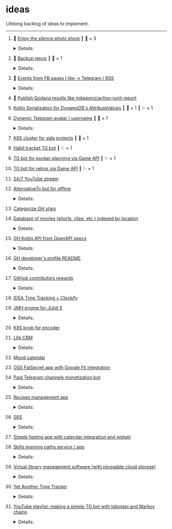 # ideas

Lifelong backlog of ideas to implement.

---

1. 🚧 [Enjoy the silence photo shoot](https://github.com/madhead/ideas/issues/18) ┃ 💬 × 3
    <details>
      <summary>Details:</summary>

      > A photo shoot inspired by the [iconic video](https://youtu.be/aGSKrC7dGcY) for the "Enjoy The Silence" song by Depeche Mode.
      > 
      > ![image](https://user-images.githubusercontent.com/577360/143146202-d5281b63-ccc3-46f0-ae19-3eb163faba9c.png)
      > 
      > Required inventory:
      > 
      > - [ ] Crown
      > - [ ] Mantle (A.K.A. royal cape)
      > - [x] Deckchair
      > 
    </details>

1. 🚧 [Backup repos](https://github.com/madhead/ideas/issues/16) ┃ 💬 × 1
    <details>
      <summary>Details:</summary>

      > - [ ] madhead/.mirrors
      >   - [ ] Social image
      >   - [ ] Features (wikis, issues, pages, sponsorship)
      >   - [ ] Merge button
      >   - [ ] Branch protection rules
      >   - [ ] Issue labels
      >   - [ ] Issue templates
      >   - [ ] Dependabot
      >   - [ ] Topics
      >   - [ ] Sidebar (releases, env, packages)
      >   - [ ] README
      >   - [ ] CONTRIBUTING
      >   - [ ] CODE_OF_CONDUCT 
      > - [ ] madhead/2D
      >   - [ ] Social image
      >   - [ ] Features (wikis, issues, pages, sponsorship)
      >   - [ ] Merge button
      >   - [ ] Branch protection rules
      >   - [ ] Issue labels
      >   - [ ] Issue templates
      >   - [ ] Dependabot
      >   - [ ] Topics
      >   - [ ] Sidebar (releases, env, packages)
      >   - [ ] README
      >   - [ ] CONTRIBUTING
      >   - [ ] CODE_OF_CONDUCT 
      > - [ ] madhead/3D
      >   - [ ] Social image
      >   - [ ] Features (wikis, issues, pages, sponsorship)
      >   - [ ] Merge button
      >   - [ ] Branch protection rules
      >   - [ ] Issue labels
      >   - [ ] Issue templates
      >   - [ ] Dependabot
      >   - [ ] Topics
      >   - [ ] Sidebar (releases, env, packages)
      >   - [ ] README
      >   - [ ] CONTRIBUTING
      >   - [ ] CODE_OF_CONDUCT 
      > - [ ] madhead/akademik
      >   - [ ] Social image
      >   - [ ] Features (wikis, issues, pages, sponsorship)
      >   - [ ] Merge button
      >   - [ ] Branch protection rules
      >   - [ ] Issue labels
      >   - [ ] Issue templates
      >   - [ ] Dependabot
      >   - [ ] Topics
      >   - [ ] Sidebar (releases, env, packages)
      >   - [ ] README
      >   - [ ] CONTRIBUTING
      >   - [ ] CODE_OF_CONDUCT 
      > - [ ] madhead/appstore-receipts-validator-j
      >   - [ ] Social image
      >   - [ ] Features (wikis, issues, pages, sponsorship)
      >   - [ ] Merge button
      >   - [ ] Branch protection rules
      >   - [ ] Issue labels
      >   - [ ] Issue templates
      >   - [ ] Dependabot
      >   - [ ] Topics
      >   - [ ] Sidebar (releases, env, packages)
      >   - [ ] README
      >   - [ ] CONTRIBUTING
      >   - [ ] CODE_OF_CONDUCT 
      > - [ ] madhead/awesome-opensearch
      >   - [ ] Social image
      >   - [ ] Features (wikis, issues, pages, sponsorship)
      >   - [ ] Merge button
      >   - [ ] Branch protection rules
      >   - [ ] Issue labels
      >   - [ ] Issue templates
      >   - [ ] Dependabot
      >   - [ ] Topics
      >   - [ ] Sidebar (releases, env, packages)
      >   - [ ] README
      >   - [ ] CONTRIBUTING
      >   - [ ] CODE_OF_CONDUCT 
      > - [ ] madhead/awesome-telegram
      >   - [ ] Social image
      >   - [ ] Features (wikis, issues, pages, sponsorship)
      >   - [ ] Merge button
      >   - [ ] Branch protection rules
      >   - [ ] Issue labels
      >   - [ ] Issue templates
      >   - [ ] Dependabot
      >   - [ ] Topics
      >   - [ ] Sidebar (releases, env, packages)
      >   - [ ] README
      >   - [ ] CONTRIBUTING
      >   - [ ] CODE_OF_CONDUCT 
      > - [ ] madhead/aws-junit5
      >   - [ ] Social image
      >   - [ ] Features (wikis, issues, pages, sponsorship)
      >   - [ ] Merge button
      >   - [ ] Branch protection rules
      >   - [ ] Issue labels
      >   - [ ] Issue templates
      >   - [ ] Dependabot
      >   - [ ] Topics
      >   - [ ] Sidebar (releases, env, packages)
      >   - [ ] README
      >   - [ ] CONTRIBUTING
      >   - [ ] CODE_OF_CONDUCT 
      > - [ ] madhead/cfg
      >   - [ ] Social image
      >   - [ ] Features (wikis, issues, pages, sponsorship)
      >   - [ ] Merge button
      >   - [ ] Branch protection rules
      >   - [ ] Issue labels
      >   - [ ] Issue templates
      >   - [ ] Dependabot
      >   - [ ] Topics
      >   - [ ] Sidebar (releases, env, packages)
      >   - [ ] README
      >   - [ ] CONTRIBUTING
      >   - [ ] CODE_OF_CONDUCT 
      > - [ ] madhead/check-gradle-version
      >   - [ ] Social image
      >   - [ ] Features (wikis, issues, pages, sponsorship)
      >   - [ ] Merge button
      >   - [ ] Branch protection rules
      >   - [ ] Issue labels
      >   - [ ] Issue templates
      >   - [ ] Dependabot
      >   - [ ] Topics
      >   - [ ] Sidebar (releases, env, packages)
      >   - [ ] README
      >   - [ ] CONTRIBUTING
      >   - [ ] CODE_OF_CONDUCT 
      > - [x] madhead/docker-image
      >   - [x] Social image
      >   - [x] Features (wikis, issues, pages, sponsorship)
      >   - [x] Merge button
      >   - [x] Branch protection rules
      >   - [x] Issue labels
      >   - [x] Issue templates
      >   - [x] Dependabot
      >   - [x] Topics
      >   - [x] Sidebar (releases, env, packages)
      >   - [x] README
      >   - [x] CONTRIBUTING
      >   - [x] CODE_OF_CONDUCT
      > - [x] madhead/docker-imagemagick
      >   - [x] Social image
      >   - [x] Features (wikis, issues, pages, sponsorship)
      >   - [x] Merge button
      >   - [x] Branch protection rules
      >   - [x] Issue labels
      >   - [x] Issue templates
      >   - [x] Dependabot
      >   - [x] Topics
      >   - [x] Sidebar (releases, env, packages)
      >   - [x] README
      >   - [x] CONTRIBUTING
      >   - [x] CODE_OF_CONDUCT
      > - [x] madhead/docker-oracle-xe
      >   - [x] Social image
      >   - [x] Features (wikis, issues, pages, sponsorship)
      >   - [x] Merge button
      >   - [x] Branch protection rules
      >   - [x] Issue labels
      >   - [x] Issue templates
      >   - [x] Dependabot
      >   - [x] Topics
      >   - [x] Sidebar (releases, env, packages)
      >   - [x] README
      >   - [x] CONTRIBUTING
      >   - [x] CODE_OF_CONDUCT 
      > - [ ] madhead/doktor
      >   - [ ] Social image
      >   - [ ] Features (wikis, issues, pages, sponsorship)
      >   - [ ] Merge button
      >   - [ ] Branch protection rules
      >   - [ ] Issue labels
      >   - [ ] Issue templates
      >   - [ ] Dependabot
      >   - [ ] Topics
      >   - [ ] Sidebar (releases, env, packages)
      >   - [ ] README
      >   - [ ] CONTRIBUTING
      >   - [ ] CODE_OF_CONDUCT 
      > - [ ] madhead/flutter-development-roadmap
      >   - [ ] Social image
      >   - [ ] Features (wikis, issues, pages, sponsorship)
      >   - [ ] Merge button
      >   - [ ] Branch protection rules
      >   - [ ] Issue labels
      >   - [ ] Issue templates
      >   - [ ] Dependabot
      >   - [ ] Topics
      >   - [ ] Sidebar (releases, env, packages)
      >   - [ ] README
      >   - [ ] CONTRIBUTING
      >   - [ ] CODE_OF_CONDUCT 
      > - [ ] madhead/flutter_roadmap
      >   - [ ] Social image
      >   - [ ] Features (wikis, issues, pages, sponsorship)
      >   - [ ] Merge button
      >   - [ ] Branch protection rules
      >   - [ ] Issue labels
      >   - [ ] Issue templates
      >   - [ ] Dependabot
      >   - [ ] Topics
      >   - [ ] Sidebar (releases, env, packages)
      >   - [ ] README
      >   - [ ] CONTRIBUTING
      >   - [ ] CODE_OF_CONDUCT 
      > - [ ] madhead/github-actions-demo
      >   - [ ] Social image
      >   - [ ] Features (wikis, issues, pages, sponsorship)
      >   - [ ] Merge button
      >   - [ ] Branch protection rules
      >   - [ ] Issue labels
      >   - [ ] Issue templates
      >   - [ ] Dependabot
      >   - [ ] Topics
      >   - [ ] Sidebar (releases, env, packages)
      >   - [ ] README
      >   - [ ] CONTRIBUTING
      >   - [ ] CODE_OF_CONDUCT 
      > - [ ] madhead/Google-Playstore-Dataset
      >   - [ ] Social image
      >   - [ ] Features (wikis, issues, pages, sponsorship)
      >   - [ ] Merge button
      >   - [ ] Branch protection rules
      >   - [ ] Issue labels
      >   - [ ] Issue templates
      >   - [ ] Dependabot
      >   - [ ] Topics
      >   - [ ] Sidebar (releases, env, packages)
      >   - [ ] README
      >   - [ ] CONTRIBUTING
      >   - [ ] CODE_OF_CONDUCT 
      > - [ ] madhead/graphviz
      >   - [ ] Social image
      >   - [ ] Features (wikis, issues, pages, sponsorship)
      >   - [ ] Merge button
      >   - [ ] Branch protection rules
      >   - [ ] Issue labels
      >   - [ ] Issue templates
      >   - [ ] Dependabot
      >   - [ ] Topics
      >   - [ ] Sidebar (releases, env, packages)
      >   - [ ] README
      >   - [ ] CONTRIBUTING
      >   - [ ] CODE_OF_CONDUCT 
      > - [ ] madhead/gta
      >   - [ ] Social image
      >   - [ ] Features (wikis, issues, pages, sponsorship)
      >   - [ ] Merge button
      >   - [ ] Branch protection rules
      >   - [ ] Issue labels
      >   - [ ] Issue templates
      >   - [ ] Dependabot
      >   - [ ] Topics
      >   - [ ] Sidebar (releases, env, packages)
      >   - [ ] README
      >   - [ ] CONTRIBUTING
      >   - [ ] CODE_OF_CONDUCT 
      > - [ ] madhead/hoodworking
      >   - [ ] Social image
      >   - [ ] Features (wikis, issues, pages, sponsorship)
      >   - [ ] Merge button
      >   - [ ] Branch protection rules
      >   - [ ] Issue labels
      >   - [ ] Issue templates
      >   - [ ] Dependabot
      >   - [ ] Topics
      >   - [ ] Sidebar (releases, env, packages)
      >   - [ ] README
      >   - [ ] CONTRIBUTING
      >   - [ ] CODE_OF_CONDUCT 
      > - [ ] madhead/ideas
      >   - [ ] Social image
      >   - [ ] Features (wikis, issues, pages, sponsorship)
      >   - [ ] Merge button
      >   - [ ] Branch protection rules
      >   - [ ] Issue labels
      >   - [ ] Issue templates
      >   - [ ] Dependabot
      >   - [ ] Topics
      >   - [ ] Sidebar (releases, env, packages)
      >   - [ ] README
      >   - [ ] CONTRIBUTING
      >   - [ ] CODE_OF_CONDUCT 
      > - [ ] madhead/ImgMacroBot
      >   - [ ] Social image
      >   - [ ] Features (wikis, issues, pages, sponsorship)
      >   - [ ] Merge button
      >   - [ ] Branch protection rules
      >   - [ ] Issue labels
      >   - [ ] Issue templates
      >   - [ ] Dependabot
      >   - [ ] Topics
      >   - [ ] Sidebar (releases, env, packages)
      >   - [ ] README
      >   - [ ] CONTRIBUTING
      >   - [ ] CODE_OF_CONDUCT 
      > - [ ] madhead/kn-redis
      >   - [ ] Social image
      >   - [ ] Features (wikis, issues, pages, sponsorship)
      >   - [ ] Merge button
      >   - [ ] Branch protection rules
      >   - [ ] Issue labels
      >   - [ ] Issue templates
      >   - [ ] Dependabot
      >   - [ ] Topics
      >   - [ ] Sidebar (releases, env, packages)
      >   - [ ] README
      >   - [ ] CONTRIBUTING
      >   - [ ] CODE_OF_CONDUCT 
      > - [ ] madhead/madhead
      >   - [ ] Social image
      >   - [ ] Features (wikis, issues, pages, sponsorship)
      >   - [ ] Merge button
      >   - [ ] Branch protection rules
      >   - [ ] Issue labels
      >   - [ ] Issue templates
      >   - [ ] Dependabot
      >   - [ ] Topics
      >   - [ ] Sidebar (releases, env, packages)
      >   - [ ] README
      >   - [ ] CONTRIBUTING
      >   - [ ] CODE_OF_CONDUCT 
      > - [ ] madhead/madhead.github.io
      >   - [ ] Social image
      >   - [ ] Features (wikis, issues, pages, sponsorship)
      >   - [ ] Merge button
      >   - [ ] Branch protection rules
      >   - [ ] Issue labels
      >   - [ ] Issue templates
      >   - [ ] Dependabot
      >   - [ ] Topics
      >   - [ ] Sidebar (releases, env, packages)
      >   - [ ] README
      >   - [ ] CONTRIBUTING
      >   - [ ] CODE_OF_CONDUCT 
      > - [ ] madhead/madhead.me
      >   - [ ] Social image
      >   - [ ] Features (wikis, issues, pages, sponsorship)
      >   - [ ] Merge button
      >   - [ ] Branch protection rules
      >   - [ ] Issue labels
      >   - [ ] Issue templates
      >   - [ ] Dependabot
      >   - [ ] Topics
      >   - [ ] Sidebar (releases, env, packages)
      >   - [ ] README
      >   - [ ] CONTRIBUTING
      >   - [ ] CODE_OF_CONDUCT 
      > - [ ] madhead/minimo
      >   - [ ] Social image
      >   - [ ] Features (wikis, issues, pages, sponsorship)
      >   - [ ] Merge button
      >   - [ ] Branch protection rules
      >   - [ ] Issue labels
      >   - [ ] Issue templates
      >   - [ ] Dependabot
      >   - [ ] Topics
      >   - [ ] Sidebar (releases, env, packages)
      >   - [ ] README
      >   - [ ] CONTRIBUTING
      >   - [ ] CODE_OF_CONDUCT 
      > - [ ] madhead/oh-my-zsh
      >   - [ ] Social image
      >   - [ ] Features (wikis, issues, pages, sponsorship)
      >   - [ ] Merge button
      >   - [ ] Branch protection rules
      >   - [ ] Issue labels
      >   - [ ] Issue templates
      >   - [ ] Dependabot
      >   - [ ] Topics
      >   - [ ] Sidebar (releases, env, packages)
      >   - [ ] README
      >   - [ ] CONTRIBUTING
      >   - [ ] CODE_OF_CONDUCT 
      > - [ ] madhead/read-java-properties
      >   - [ ] Social image
      >   - [ ] Features (wikis, issues, pages, sponsorship)
      >   - [ ] Merge button
      >   - [ ] Branch protection rules
      >   - [ ] Issue labels
      >   - [ ] Issue templates
      >   - [ ] Dependabot
      >   - [ ] Topics
      >   - [ ] Sidebar (releases, env, packages)
      >   - [ ] README
      >   - [ ] CONTRIBUTING
      >   - [ ] CODE_OF_CONDUCT 
      > - [ ] madhead/recipes
      >   - [ ] Social image
      >   - [ ] Features (wikis, issues, pages, sponsorship)
      >   - [ ] Merge button
      >   - [ ] Branch protection rules
      >   - [ ] Issue labels
      >   - [ ] Issue templates
      >   - [ ] Dependabot
      >   - [ ] Topics
      >   - [ ] Sidebar (releases, env, packages)
      >   - [ ] README
      >   - [ ] CONTRIBUTING
      >   - [ ] CODE_OF_CONDUCT 
      > - [ ] madhead/ru.madhead.github.io
      >   - [ ] Social image
      >   - [ ] Features (wikis, issues, pages, sponsorship)
      >   - [ ] Merge button
      >   - [ ] Branch protection rules
      >   - [ ] Issue labels
      >   - [ ] Issue templates
      >   - [ ] Dependabot
      >   - [ ] Topics
      >   - [ ] Sidebar (releases, env, packages)
      >   - [ ] README
      >   - [ ] CONTRIBUTING
      >   - [ ] CODE_OF_CONDUCT 
      > - [ ] madhead/saberlight
      >   - [ ] Social image
      >   - [ ] Features (wikis, issues, pages, sponsorship)
      >   - [ ] Merge button
      >   - [ ] Branch protection rules
      >   - [ ] Issue labels
      >   - [ ] Issue templates
      >   - [ ] Dependabot
      >   - [ ] Topics
      >   - [ ] Sidebar (releases, env, packages)
      >   - [ ] README
      >   - [ ] CONTRIBUTING
      >   - [ ] CODE_OF_CONDUCT 
      > - [ ] madhead/seaowl
      >   - [ ] Social image
      >   - [ ] Features (wikis, issues, pages, sponsorship)
      >   - [ ] Merge button
      >   - [ ] Branch protection rules
      >   - [ ] Issue labels
      >   - [ ] Issue templates
      >   - [ ] Dependabot
      >   - [ ] Topics
      >   - [ ] Sidebar (releases, env, packages)
      >   - [ ] README
      >   - [ ] CONTRIBUTING
      >   - [ ] CODE_OF_CONDUCT 
      > - [ ] madhead/semver-utils
      >   - [ ] Social image
      >   - [ ] Features (wikis, issues, pages, sponsorship)
      >   - [ ] Merge button
      >   - [ ] Branch protection rules
      >   - [ ] Issue labels
      >   - [ ] Issue templates
      >   - [ ] Dependabot
      >   - [ ] Topics
      >   - [ ] Sidebar (releases, env, packages)
      >   - [ ] README
      >   - [ ] CONTRIBUTING
      >   - [ ] CODE_OF_CONDUCT 
      > - [ ] madhead/shadow-jmh
      >   - [ ] Social image
      >   - [ ] Features (wikis, issues, pages, sponsorship)
      >   - [ ] Merge button
      >   - [ ] Branch protection rules
      >   - [ ] Issue labels
      >   - [ ] Issue templates
      >   - [ ] Dependabot
      >   - [ ] Topics
      >   - [ ] Sidebar (releases, env, packages)
      >   - [ ] README
      >   - [ ] CONTRIBUTING
      >   - [ ] CODE_OF_CONDUCT 
      > - [ ] madhead/skija-playground
      >   - [ ] Social image
      >   - [ ] Features (wikis, issues, pages, sponsorship)
      >   - [ ] Merge button
      >   - [ ] Branch protection rules
      >   - [ ] Issue labels
      >   - [ ] Issue templates
      >   - [ ] Dependabot
      >   - [ ] Topics
      >   - [ ] Sidebar (releases, env, packages)
      >   - [ ] README
      >   - [ ] CONTRIBUTING
      >   - [ ] CODE_OF_CONDUCT 
      > - [ ] madhead/stack-autologin
      >   - [ ] Social image
      >   - [ ] Features (wikis, issues, pages, sponsorship)
      >   - [ ] Merge button
      >   - [ ] Branch protection rules
      >   - [ ] Issue labels
      >   - [ ] Issue templates
      >   - [ ] Dependabot
      >   - [ ] Topics
      >   - [ ] Sidebar (releases, env, packages)
      >   - [ ] README
      >   - [ ] CONTRIBUTING
      >   - [ ] CODE_OF_CONDUCT 
      > - [ ] madhead/TelegramBotsList
      >   - [ ] Social image
      >   - [ ] Features (wikis, issues, pages, sponsorship)
      >   - [ ] Merge button
      >   - [ ] Branch protection rules
      >   - [ ] Issue labels
      >   - [ ] Issue templates
      >   - [ ] Dependabot
      >   - [ ] Topics
      >   - [ ] Sidebar (releases, env, packages)
      >   - [ ] README
      >   - [ ] CONTRIBUTING
      >   - [ ] CODE_OF_CONDUCT 
      > - [ ] madhead/telek
      >   - [ ] Social image
      >   - [ ] Features (wikis, issues, pages, sponsorship)
      >   - [ ] Merge button
      >   - [ ] Branch protection rules
      >   - [ ] Issue labels
      >   - [ ] Issue templates
      >   - [ ] Dependabot
      >   - [ ] Topics
      >   - [ ] Sidebar (releases, env, packages)
      >   - [ ] README
      >   - [ ] CONTRIBUTING
      >   - [ ] CODE_OF_CONDUCT 
      > - [ ] madhead/tyzenhaus
      >   - [ ] Social image
      >   - [ ] Features (wikis, issues, pages, sponsorship)
      >   - [ ] Merge button
      >   - [ ] Branch protection rules
      >   - [ ] Issue labels
      >   - [ ] Issue templates
      >   - [ ] Dependabot
      >   - [ ] Topics
      >   - [ ] Sidebar (releases, env, packages)
      >   - [ ] README
      >   - [ ] CONTRIBUTING
      >   - [ ] CODE_OF_CONDUCT 
      > - [ ] madhead/vectors
      >   - [ ] Social image
      >   - [ ] Features (wikis, issues, pages, sponsorship)
      >   - [ ] Merge button
      >   - [ ] Branch protection rules
      >   - [ ] Issue labels
      >   - [ ] Issue templates
      >   - [ ] Dependabot
      >   - [ ] Topics
      >   - [ ] Sidebar (releases, env, packages)
      >   - [ ] README
      >   - [ ] CONTRIBUTING
      >   - [ ] CODE_OF_CONDUCT 
      > - [ ] madhead/YWLTB
      >   - [ ] Social image
      >   - [ ] Features (wikis, issues, pages, sponsorship)
      >   - [ ] Merge button
      >   - [ ] Branch protection rules
      >   - [ ] Issue labels
      >   - [ ] Issue templates
      >   - [ ] Dependabot
      >   - [ ] Topics
      >   - [ ] Sidebar (releases, env, packages)
      >   - [ ] README
      >   - [ ] CONTRIBUTING
      >   - [ ] CODE_OF_CONDUCT 
      > - [ ] madhead/zip
      >   - [ ] Social image
      >   - [ ] Features (wikis, issues, pages, sponsorship)
      >   - [ ] Merge button
      >   - [ ] Branch protection rules
      >   - [ ] Issue labels
      >   - [ ] Issue templates
      >   - [ ] Dependabot
      >   - [ ] Topics
      >   - [ ] Sidebar (releases, env, packages)
      >   - [ ] README
      >   - [ ] CONTRIBUTING
      >   - [ ] CODE_OF_CONDUCT 
    </details>

1. 🚧 [Events from FB pages I like → Telegram / RSS](https://github.com/madhead/ideas/issues/40)
    <details>
      <summary>Details:</summary>

      > Just because FB sucks.
    </details>

1. 🚧 [Publish Qodana results like mikepenz/action-junit-report](https://github.com/madhead/ideas/issues/36)
1. [Kotlin Serialization for DynamoDB's AttributeValues](https://github.com/madhead/ideas/issues/22) ┃ 💬 × 1 ┃ ✨ × 1
1. [Dynamic Telegram avatar / username](https://github.com/madhead/ideas/issues/41) ┃ 💬 × 1
    <details>
      <summary>Details:</summary>

      > Telegram supports animated avatars. Make a userbot to make use of it.
    </details>

1. [K8S cluster for side projects](https://github.com/madhead/ideas/issues/15) ┃ 💬 × 1
1. [Habit tracket TG bot](https://github.com/madhead/ideas/issues/19) ┃ ✨ × 1
1. [TG bot for pocker planning via Game API](https://github.com/madhead/ideas/issues/20) ┃ ✨ × 1
1. [TG bot for retros via Game API](https://github.com/madhead/ideas/issues/21) ┃ ✨ × 1
1. [24/7 YouTube stream](https://github.com/madhead/ideas/issues/10)
1. [AlternativeTo but for offline](https://github.com/madhead/ideas/issues/39)
    <details>
      <summary>Details:</summary>

      > > Я кстати думал на днях запилить сервис альтернатив. Условно говоря выбираешь минск, выбираешь заведение и видишь его "аналоги" в другой стране
      > 
      > https://t.me/c/1325501406/11114
      > 
    </details>

1. [Categorize GH stars](https://github.com/madhead/ideas/issues/31)
1. [Database of movies (shorts, clips, etc.) indexed by location](https://github.com/madhead/ideas/issues/42)
    <details>
      <summary>Details:</summary>

      > Sometimes a location plays the most important role in a movie or a short clip. IMHO, even bigger, then actors. Examples are
      > 
      > - https://youtu.be/rQ7tMWOCQlM  — beautiful Istanbul shots
      > - https://www.imdb.com/title/tt0211915/ — Amelie (in Paris)
      > - https://www.imdb.com/title/tt0108052/ — shot in Kraków (although it lacks of really good or iconic shots)
      > - https://youtu.be/MmvpbLdaIRs — Tamil movie shot in Gdańsk, lol (although the location is secondary here)
      > 
      > As a photographer (videographer) I want to quickly find inspiration for my shots based on these and similar works.
    </details>

1. [GH Kotlin API from OpenAPI specs](https://github.com/madhead/ideas/issues/8)
    <details>
      <summary>Details:</summary>

      > Would you believe that there are no good libs yet!
      > 
      > https://docs.github.com/en/rest/overview/openapi-description
      > 
    </details>

1. [GH developer's profile README](https://github.com/madhead/ideas/issues/3)
    <details>
      <summary>Details:</summary>

      > - [ ] time spent on this README :)
      > - [ ] followers / likes on GitHub, click to be in this list!
      > - [ ] badges
      > - [ ] cv
      > - [ ] ideas under construction
      > - [ ] npx card (https://github.com/anmol098/anmol098)
      > - [ ] streaks (https://github.com/DenverCoder1/DenverCoder1)
      > - [ ] latest blog posts / best blog posts
      > - [ ] dev.to
      > - [ ] SO
      > - [ ] https://github.com/Coordinate-Cat/Coordinate-Cat
    </details>

1. [GitHub contributors rewards](https://github.com/madhead/ideas/issues/5)
    <details>
      <summary>Details:</summary>

      > Stolen from borodutch…
      > 
      > >User should be able to select a GitHub issue, donate some money to it and the person who gets their PR merged that fixes this issue should get the reward.
      > 
      > Maybe implementing it with a crypto (ETH, BTC) is not that hard?
    </details>

1. [IDEA Time Tracking + Clockify](https://github.com/madhead/ideas/issues/24)
1. [JMH engine for JUnit 5](https://github.com/madhead/ideas/issues/37)
    <details>
      <summary>Details:</summary>

      > - https://blogs.oracle.com/javamagazine/post/junit-build-custom-test-engines-java
      > - https://blogs.oracle.com/javamagazine/post/junit-test-custom-test-engines-java
      > 
    </details>

1. [K8S knob for encoder](https://github.com/madhead/ideas/issues/32)
1. [Life CRM](https://github.com/madhead/ideas/issues/7)
    <details>
      <summary>Details:</summary>

      > Like https://github.com/Heapy/Komodo-CRM
    </details>

1. [Mood calendar](https://github.com/madhead/ideas/issues/9)
1. [OSS FatSecret app with Google Fit integration](https://github.com/madhead/ideas/issues/44)
1. [Paid Telegram channels monetization bot](https://github.com/madhead/ideas/issues/6)
    <details>
      <summary>Details:</summary>

      > Stolen from borodutch
      > 
      > > for channel and chat owners — just add the bot as admin, select the price per month and withdraw crypto at any time; get a link to share with potential subscribers. For subscribers — go to the link, pay the membership fee, get invited by the bot to the private channel or group. The bot should kick people who didn't renew their membership.
      > 
    </details>

1. [Recipes management app](https://github.com/madhead/ideas/issues/38)
    <details>
      <summary>Details:</summary>

      > - [256-recipes/yuml](https://github.com/256-recipes/yuml)
    </details>

1. [SRS](https://github.com/madhead/ideas/issues/4)
    <details>
      <summary>Details:</summary>

      > Because Anki MUST DIE.
    </details>

1. [Simple fasting app with calendar integration and widget](https://github.com/madhead/ideas/issues/45)
1. [Skills learning paths service / app](https://github.com/madhead/ideas/issues/43)
    <details>
      <summary>Details:</summary>

      > Every complex skill could be decomposed into a DAG of smaller, less complex, skills. Just like a tree of talents in an RPG game. E.g. being "full-stack developer" could be decomposed like this:
      > 
      > ```mermaid
      > graph TD;
      >     JS[JavaScript]
      >     R[React]
      >     CSS[CSS]
      >     F[Front-end]
      > 
      >     K[Kotlin]
      >     DB[Databases]
      >     B[Back-end]
      > 
      >     FS[Full-stack]
      > 
      >     JS --> R;
      >     R --> F;
      >     CSS --> F;
      >     F --> FS;
      > 
      >     K --> B;
      >     DB --> B;
      >     B --> FS;
      > ```
      > 
      > The idea is to have a service / app to create and visualize these DAGs.
    </details>

1. [Virtual library management software (with pluggable cloud storage)](https://github.com/madhead/ideas/issues/25)
    <details>
      <summary>Details:</summary>

      > Because Calibre sucks, and local storage doesn't scale.
    </details>

1. [Yet Another Time Tracker](https://github.com/madhead/ideas/issues/2)
    <details>
      <summary>Details:</summary>

      > All the existing time tracker apps suck in some way. Make one that:
      > 
      > - Is easy to use
      > - Is highly automated
      > - Uses tags instead of categories (https://github.com/madhead/madhead.me/issues/6)
      > - Focuses on developers and engineers, with GitHub time-tracking being the priority
      >   - https://github.com/athul/waka-readme
      >   - but don't skimp on others
      > - Don't use subscription model for monetization. Single-time purchase model shows respect to users. At least the app must be:
      >   - Either cheap ($0.99/month max)
      >   - Or provide long (year+) subscription periods, still being rather cheap
    </details>

1. [YouTube playlist: making a simple TG bot with tgbotapi and Markov chains](https://github.com/madhead/ideas/issues/12)
    <details>
      <summary>Details:</summary>

      > https://thecode.media/markov-chain
    </details>

